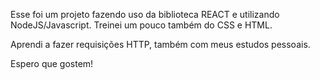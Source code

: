 Esse foi um projeto fazendo uso da biblioteca REACT e utilizando NodeJS/Javascript.
Treinei um pouco também do CSS e HTML.

Aprendi a fazer requisições HTTP, também com meus estudos pessoais.

Espero que gostem!